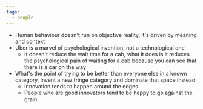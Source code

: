 ```yaml
---
tags:
  - people
---
```

- Human behaviour doesn't run on objective reality, it's driven by meaning and context
- Uber is a marvel of psychological invention, not a technological one
  - It doesn't reduce the wait time for a cab, what it does is it reduces the psychological pain of waiting for a cab because you can see that there is a car on the way
- What's the point of trying to be better than everyone else in a known category, invent a new fringe category and dominate that space instead
  - Innovation tends to happen around the edges
  - People who are good innovators tend to be happy to go against the grain
